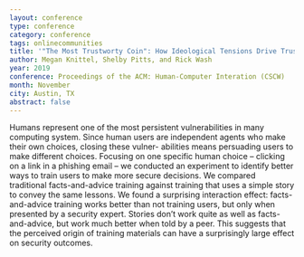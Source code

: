 ```yaml
---
layout: conference
type: conference
category: conference
tags: onlinecommunities
title: '"The Most Trustworty Coin": How Ideological Tensions Drive Trust in Bitcoin'
author: Megan Knittel, Shelby Pitts, and Rick Wash 
year: 2019
conference: Proceedings of the ACM: Human-Computer Interation (CSCW)
month: November
city: Austin, TX
abstract: false
---
```


<!-- 
file: ""
acmdl: 
doi: 
osf: 
 -->

Humans represent one of the most persistent vulnerabilities in many computing system. Since human users are independent agents who make their own choices, closing these vulner- abilities means persuading users to make different choices. Focusing on one specific human choice – clicking on a link in a phishing email – we conducted an experiment to identify better ways to train users to make more secure decisions. We compared traditional facts-and-advice training against training that uses a simple story to convey the same lessons. We found a surprising interaction effect: facts-and-advice training works better than not training users, but only when presented by a security expert. Stories don’t work quite as well as facts-and-advice, but work much better when told by a peer. This suggests that the perceived origin of training materials can have a surprisingly large effect on security outcomes.
